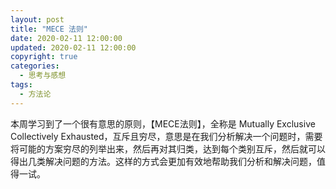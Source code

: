 ```yaml
---
layout: post
title: "MECE 法则"
date: 2020-02-11 12:00:00
updated: 2020-02-11 12:00:00
copyright: true
categories:
  - 思考与感想
tags:
  - 方法论
---
```


本周学习到了一个很有意思的原则，【MECE法则】，全称是 Mutually Exclusive Collectively Exhausted，互斥且穷尽，意思是在我们分析解决一个问题时，需要将可能的方案穷尽的列举出来，然后再对其归类，达到每个类别互斥，然后就可以得出几类解决问题的方法。这样的方式会更加有效地帮助我们分析和解决问题，值得一试。